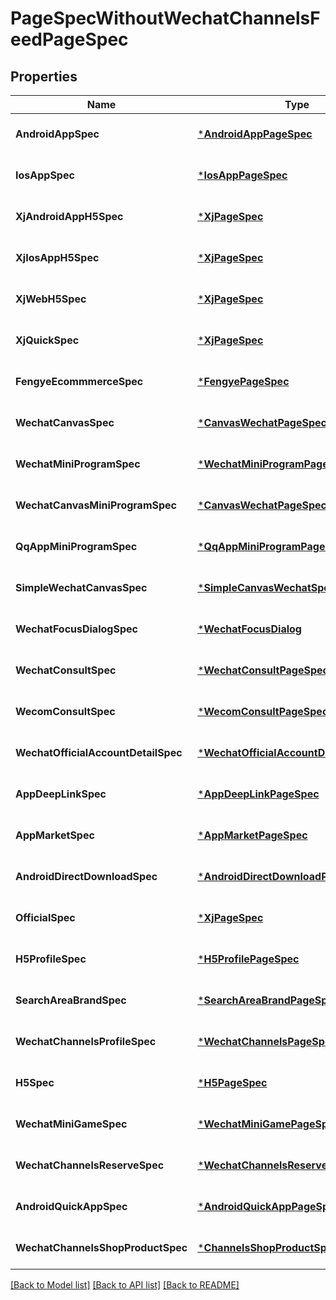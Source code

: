 # PageSpecWithoutWechatChannelsFeedPageSpec

## Properties
Name | Type | Description | Notes
------------ | ------------- | ------------- | -------------
**AndroidAppSpec** | [***AndroidAppPageSpec**](android_app_page_spec.md) |  | [optional] [default to null]
**IosAppSpec** | [***IosAppPageSpec**](ios_app_page_spec.md) |  | [optional] [default to null]
**XjAndroidAppH5Spec** | [***XjPageSpec**](xj_page_spec.md) |  | [optional] [default to null]
**XjIosAppH5Spec** | [***XjPageSpec**](xj_page_spec.md) |  | [optional] [default to null]
**XjWebH5Spec** | [***XjPageSpec**](xj_page_spec.md) |  | [optional] [default to null]
**XjQuickSpec** | [***XjPageSpec**](xj_page_spec.md) |  | [optional] [default to null]
**FengyeEcommmerceSpec** | [***FengyePageSpec**](fengye_page_spec.md) |  | [optional] [default to null]
**WechatCanvasSpec** | [***CanvasWechatPageSpec**](canvas_wechat_page_spec.md) |  | [optional] [default to null]
**WechatMiniProgramSpec** | [***WechatMiniProgramPageSpec**](wechat_mini_program_page_spec.md) |  | [optional] [default to null]
**WechatCanvasMiniProgramSpec** | [***CanvasWechatPageSpec**](canvas_wechat_page_spec.md) |  | [optional] [default to null]
**QqAppMiniProgramSpec** | [***QqAppMiniProgramPageSpec**](qq_app_mini_program_page_spec.md) |  | [optional] [default to null]
**SimpleWechatCanvasSpec** | [***SimpleCanvasWechatSpec**](simple_canvas_wechat_spec.md) |  | [optional] [default to null]
**WechatFocusDialogSpec** | [***WechatFocusDialog**](wechat_focus_dialog.md) |  | [optional] [default to null]
**WechatConsultSpec** | [***WechatConsultPageSpec**](wechat_consult_page_spec.md) |  | [optional] [default to null]
**WecomConsultSpec** | [***WecomConsultPageSpec**](wecom_consult_page_spec.md) |  | [optional] [default to null]
**WechatOfficialAccountDetailSpec** | [***WechatOfficialAccountDetailPageSpec**](wechat_official_account_detail_page_spec.md) |  | [optional] [default to null]
**AppDeepLinkSpec** | [***AppDeepLinkPageSpec**](app_deep_link_page_spec.md) |  | [optional] [default to null]
**AppMarketSpec** | [***AppMarketPageSpec**](app_market_page_spec.md) |  | [optional] [default to null]
**AndroidDirectDownloadSpec** | [***AndroidDirectDownloadPageSpec**](android_direct_download_page_spec.md) |  | [optional] [default to null]
**OfficialSpec** | [***XjPageSpec**](xj_page_spec.md) |  | [optional] [default to null]
**H5ProfileSpec** | [***H5ProfilePageSpec**](h5_profile_page_spec.md) |  | [optional] [default to null]
**SearchAreaBrandSpec** | [***SearchAreaBrandPageSpec**](search_area_brand_page_spec.md) |  | [optional] [default to null]
**WechatChannelsProfileSpec** | [***WechatChannelsPageSpec**](wechat_channels_page_spec.md) |  | [optional] [default to null]
**H5Spec** | [***H5PageSpec**](h5_page_spec.md) |  | [optional] [default to null]
**WechatMiniGameSpec** | [***WechatMiniGamePageSpec**](wechat_mini_game_page_spec.md) |  | [optional] [default to null]
**WechatChannelsReserveSpec** | [***WechatChannelsReserveLivePageSpec**](wechat_channels_reserve_live_page_spec.md) |  | [optional] [default to null]
**AndroidQuickAppSpec** | [***AndroidQuickAppPageSpec**](android_quick_app_page_spec.md) |  | [optional] [default to null]
**WechatChannelsShopProductSpec** | [***ChannelsShopProductSpec**](channels_shop_product_spec.md) |  | [optional] [default to null]

[[Back to Model list]](../README.md#documentation-for-models) [[Back to API list]](../README.md#documentation-for-api-endpoints) [[Back to README]](../README.md)


